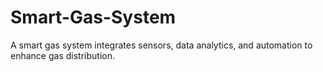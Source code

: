 # Smart-Gas-System
 A smart gas system integrates sensors, data analytics, and automation to enhance gas distribution. 
